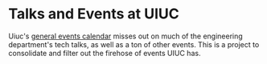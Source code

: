 # Talks and Events at UIUC
Uiuc's [general events calendar][general events calendar] misses out on much of the engineering department's tech talks, as well as a ton of other events. This is a project to consolidate and filter out the firehose of events UIUC has. 


[general events calendar]: https://illinois.edu/calendar/list/7